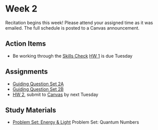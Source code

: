 # Week 2

Recitation begins this week!  Please attend your assigned time as it was emailed.  The full schedule is posted to a Canvas announcement.


## Action Items
- Be working through the [Skills Check](https://courses.ed.science.psu.edu/chem110/skills-check.md)
[HW 1](https://genchem.science.psu.edu/homework-1-houck) is due Tuesday


## Assignments
 
- [Guiding Question Set 2A](https://psu.instructure.com/courses/1866869/assignments/9387704) 
- [Guiding Question Set 2B](https://psu.instructure.com/courses/1866869/assignments/9387699)
- [HW 2](https://genchem.science.psu.edu/homework-2-houck), submit to [Canvas](https://psu.instructure.com/courses/1866869/modules) by next Tuesday

## Study Materials
- [Problem Set: Energy & Light](https://media.ed.science.psu.edu/sites/media/ed/files/documents/4_problem_set_energylight.pdf)
Problem Set: Quantum Numbers



